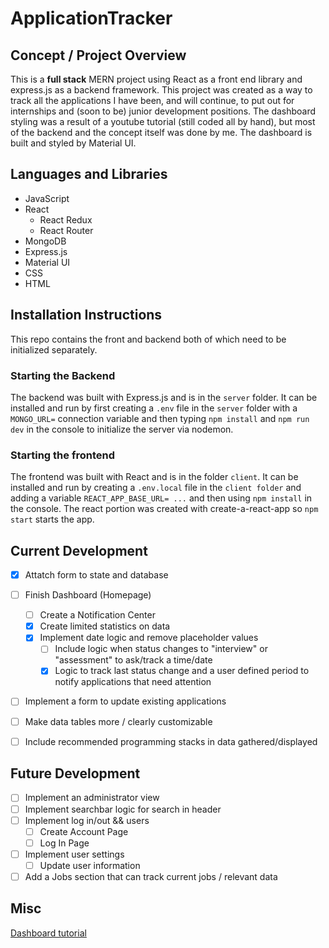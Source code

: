 # ApplicationTracker

## Concept / Project Overview
This is a **full stack** MERN project using React as a front end library and express.js as a backend framework. This project was created as a way to track all the applications I have been, and will continue, to put out for internships and (soon to be) junior development positions. The dashboard styling was a result of a youtube tutorial (still coded all by hand), but most of the backend and the concept itself was done by me. The dashboard is built and styled by Material UI.


## Languages and Libraries
- JavaScript
- React
  - React Redux
  - React Router
- MongoDB
- Express.js
- Material UI
- CSS
- HTML

## Installation Instructions
This repo contains the front and backend both of which need to be initialized separately.

### Starting the Backend
The backend was built with Express.js and is in the `server` folder. It can be installed and run by first creating a `.env` file in the `server` folder with a `MONGO_URL=` connection variable and then typing `npm install` and `npm run dev` in the console to initialize the server via nodemon.

### Starting the frontend
The frontend was built with React and is in the folder `client`. It can be installed and run by creating a `.env.local` file in the `client folder` and adding a variable `REACT_APP_BASE_URL= ...` and then using `npm install` in the console. The react portion was created with create-a-react-app so `npm start` starts the app. 

## Current Development
- [x] Attatch form to state and database
- [ ] Finish Dashboard (Homepage)
  - [ ] Create a Notification Center
  - [x] Create limited statistics on data
  - [x] Implement date logic and remove placeholder values
    - [ ] Include logic when status changes to "interview" or "assessment" to ask/track a time/date
    - [x] Logic to track last status change and a user defined period to notify applications that need attention
- [ ] Implement a form to update existing applications
- [ ] Make data tables more / clearly customizable
- [ ] Include recommended programming stacks in data gathered/displayed


## Future Development
- [ ] Implement an administrator view
- [ ] Implement searchbar logic for search in header
- [ ] Implement log in/out && users
  - [ ] Create Account Page
  - [ ] Log In Page
- [ ] Implement user settings
  - [ ] Update user information
- [ ] Add a Jobs section that can track current jobs / relevant data

## Misc
[Dashboard tutorial](https://www.youtube.com/watch?v=0cPCMIuDk2I)
